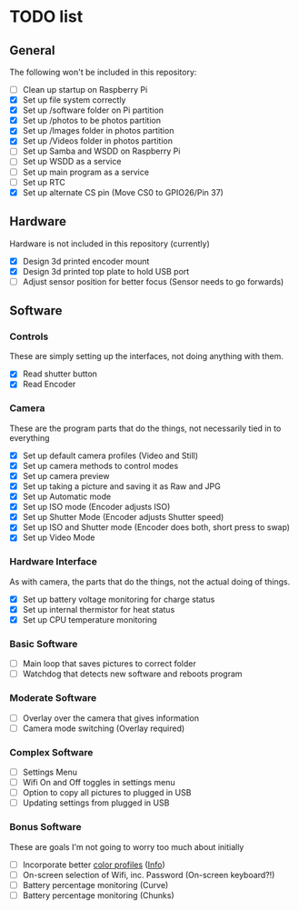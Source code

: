 # TODO list

## General
The following won't be included in this repository:
- [ ] Clean up startup on Raspberry Pi
- [X] Set up file system correctly
 - [X] Set up /software folder on Pi partition
 - [X] Set up /photos to be photos partition
 - [X] Set up /Images folder in photos partition
 - [X] Set up /Videos folder in photos partition
- [ ] Set up Samba and WSDD on Raspberry Pi
- [ ] Set up WSDD as a service
- [ ] Set up main program as a service
- [ ] Set up RTC
- [X] Set up alternate CS pin (Move CS0 to GPIO26/Pin 37)

## Hardware
Hardware is not included in this repository (currently)
- [X] Design 3d printed encoder mount
- [X] Design 3d printed top plate to hold USB port
- [ ] Adjust sensor position for better focus (Sensor needs to go forwards)

## Software
### Controls
These are simply setting up the interfaces, not doing anything with them.
- [X] Read shutter button
- [X] Read Encoder
### Camera
These are the program parts that do the things, not necessarily tied in to everything
- [X] Set up default camera profiles (Video and Still)
- [X] Set up camera methods to control modes
- [X] Set up camera preview
- [X] Set up taking a picture and saving it as Raw and JPG
- [X] Set up Automatic mode
- [X] Set up ISO mode (Encoder adjusts ISO)
- [X] Set up Shutter Mode (Encoder adjusts Shutter speed)
- [X] Set up ISO and Shutter mode (Encoder does both, short press to swap)
- [X] Set up  Video Mode
### Hardware Interface
As with camera, the parts that do the things, not the actual doing of things.
- [X] Set up battery voltage monitoring for charge status
- [X] Set up internal thermistor for heat status
- [X] Set up CPU temperature monitoring
### Basic Software
- [ ] Main loop that saves pictures to correct folder
- [ ] Watchdog that detects new software and reboots program
### Moderate Software
- [ ] Overlay over the camera that gives information
- [ ] Camera mode switching (Overlay required)
### Complex Software
- [ ] Settings Menu
- [ ] Wifi On and Off toggles in settings menu
- [ ] Option to copy all pictures to plugged in USB
- [ ] Updating settings from plugged in USB
### Bonus Software
These are goals I'm not going to worry too much about initially
- [ ] Incorporate better [color profiles](https://github.com/davidplowman/Colour_Profiles) ([Info](https://github.com/raspberrypi/picamera2/issues/253))
- [ ] On-screen selection of Wifi, inc. Password (On-screen keyboard?!)
- [ ] Battery percentage monitoring (Curve)
- [ ] Battery percentage monitoring (Chunks)